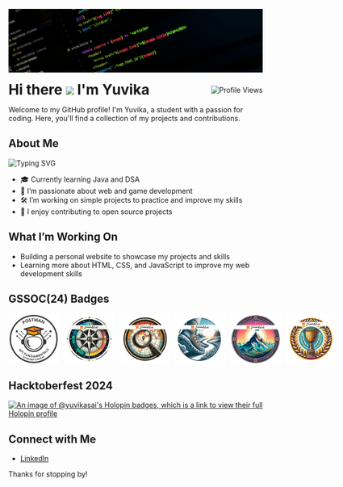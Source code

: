 ![Loading..](https://raw.githubusercontent.com/yuvikasai/yuvikasai/main/header.jfif)

<div style="display: flex; justify-content: space-between; align-items: center;">
  <h1 style="margin: 0;">Hi there <img src="https://raw.githubusercontent.com/aemmadi/aemmadi/master/wave.gif" width="35px"> I'm Yuvika</h1>
  <img src="https://komarev.com/ghpvc/?username=yuvikasai&style=flat-square&color=blue" alt="Profile Views"/>
</div>

Welcome to my GitHub profile! I'm Yuvika, a student with a passion for coding. Here, you'll find a collection of my projects and contributions.

## About Me

<p align="left">
  <img src="https://readme-typing-svg.demolab.com?font=Fira+Code&color=0e75b6&size=24&center=true&vCenter=true&width=435&lines=Passionate+about+coding;Always+learning+new+things;Open+Source+Contributor" alt="Typing SVG" />
</p>

- 🎓 Currently learning Java and DSA 
- 🌟 I’m passionate about web and game development
- 🛠️ I’m working on simple projects to practice and improve my skills
- 🎨 I enjoy contributing to open source projects

## What I’m Working On

- Building a personal website to showcase my projects and skills
- Learning more about HTML, CSS, and JavaScript to improve my web development skills

## GSSOC(24) Badges
<div style='display:flex; align-items:center; gap: 10px;' align='center'>
<img src="https://github.com/yuvikasai/yuvikasai/blob/main/postman.png" width="100px" height="100px" />
  <img src="https://github.com/yuvikasai/yuvikasai/blob/main/1.png" width="100px" height="100px" />
  <img src="https://github.com/yuvikasai/yuvikasai/blob/main/2.png" width="100px" height="100px" />
  <img src="https://github.com/yuvikasai/yuvikasai/blob/main/3.png" width="100px" height="100px" />
  <img src="https://github.com/yuvikasai/yuvikasai/blob/main/4.png" width="100px" height="100px" />
  <img src="https://github.com/yuvikasai/yuvikasai/blob/main/5.png" width="100px" height="100px" />
</div>

## Hacktoberfest 2024
[![An image of @yuvikasai's Holopin badges, which is a link to view their full Holopin profile](https://holopin.me/yuvikasai)](https://holopin.io/@yuvikasai)

## Connect with Me

- [LinkedIn](https://www.linkedin.com/in/yuvikasai/)

Thanks for stopping by!

